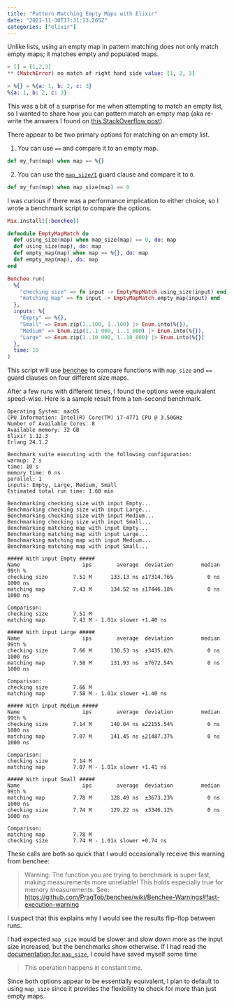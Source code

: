 ```yaml
---
title: "Pattern Matching Empty Maps with Elixir"
date: "2021-11-30T17:31:13.265Z"
categories: ["elixir"]
---
```


Unlike lists, using an empty map in pattern matching does not only match empty maps; it matches empty and populated maps.

```ex
> [] = [1,2,3]
** (MatchError) no match of right hand side value: [1, 2, 3]

> %{} = %{a: 1, b: 2, c: 3}
%{a: 1, b: 2, c: 3}
```

This was a bit of a surprise for me when attempting to match an empty list, so I wanted to share how you can pattern match an empty map (aka re-write the answers I found on [this StackOverflow post](https://stackoverflow.com/questions/33248816/pattern-match-function-against-empty-map)).

There appear to be two primary options for matching on an empty list.

1. You can use `==` and compare it to an empty map.

```ex
def my_fun(map) when map == %{}
```

2. You can use the [`map_size/1`](https://hexdocs.pm/elixir/1.12/Kernel.html#map_size/1) guard clause and compare it to `0`.

```ex
def my_fun(map) when map_size(map) == 0
```

I was curious if there was a performance implication to either choice, so I wrote a benchmark script to compare the options.

```ex
Mix.install([:benchee])

defmodule EmptyMapMatch do
  def using_size(map) when map_size(map) == 0, do: map
  def using_size(map), do: map
  def empty_map(map) when map == %{}, do: map
  def empty_map(map), do: map
end

Benchee.run(
  %{
    "checking size" => fn input -> EmptyMapMatch.using_size(input) end,
    "matching map" => fn input -> EmptyMapMatch.empty_map(input) end
  },
  inputs: %{
    "Empty" => %{},
    "Small" => Enum.zip(1..100, 1..100) |> Enum.into(%{}),
    "Medium" => Enum.zip(1..1_000, 1..1_000) |> Enum.into(%{}),
    "Large" => Enum.zip(1..10_000, 1..10_000) |> Enum.into(%{})
  },
  time: 10
)
```

This script will use [benchee](https://github.com/bencheeorg/benchee) to compare functions with `map_size` and `==` guard clauses on four different size maps.

After a few runs with different times, I found the options were equivalent speed-wise. Here is a sample result from a ten-second benchmark.

```
Operating System: macOS
CPU Information: Intel(R) Core(TM) i7-4771 CPU @ 3.50GHz
Number of Available Cores: 8
Available memory: 32 GB
Elixir 1.12.3
Erlang 24.1.2

Benchmark suite executing with the following configuration:
warmup: 2 s
time: 10 s
memory time: 0 ns
parallel: 1
inputs: Empty, Large, Medium, Small
Estimated total run time: 1.60 min

Benchmarking checking size with input Empty...
Benchmarking checking size with input Large...
Benchmarking checking size with input Medium...
Benchmarking checking size with input Small...
Benchmarking matching map with input Empty...
Benchmarking matching map with input Large...
Benchmarking matching map with input Medium...
Benchmarking matching map with input Small...

##### With input Empty #####
Name                    ips        average  deviation         median         99th %
checking size        7.51 M      133.13 ns ±17314.76%           0 ns        1000 ns
matching map         7.43 M      134.52 ns ±17446.18%           0 ns        1000 ns

Comparison:
checking size        7.51 M
matching map         7.43 M - 1.01x slower +1.40 ns

##### With input Large #####
Name                    ips        average  deviation         median         99th %
checking size        7.66 M      130.53 ns  ±3435.02%           0 ns        1000 ns
matching map         7.58 M      131.93 ns  ±7672.54%           0 ns        1000 ns

Comparison:
checking size        7.66 M
matching map         7.58 M - 1.01x slower +1.40 ns

##### With input Medium #####
Name                    ips        average  deviation         median         99th %
checking size        7.14 M      140.04 ns ±22155.54%           0 ns        1000 ns
matching map         7.07 M      141.45 ns ±21487.37%           0 ns        1000 ns

Comparison:
checking size        7.14 M
matching map         7.07 M - 1.01x slower +1.41 ns

##### With input Small #####
Name                    ips        average  deviation         median         99th %
matching map         7.78 M      128.49 ns  ±3673.23%           0 ns        1000 ns
checking size        7.74 M      129.22 ns  ±3346.12%           0 ns        1000 ns

Comparison:
matching map         7.78 M
checking size        7.74 M - 1.01x slower +0.74 ns
```

These calls are both so quick that I would occasionally receive this warning from benchee:

> Warning: The function you are trying to benchmark is super fast, making measurements more unreliable!
> This holds especially true for memory measurements.
> See: https://github.com/PragTob/benchee/wiki/Benchee-Warnings#fast-execution-warning

I suspect that this explains why I would see the results flip-flop between runs.

I had expected `map_size` would be slower and slow down more as the input size increased, but the benchmarks show otherwise. If I had read the [documentation for `map_size`](https://hexdocs.pm/elixir/1.12/Kernel.html#map_size/1), I could have saved myself some time.

> This operation happens in constant time.

Since both options appear to be essentially equivalent, I plan to default to using `map_size` since it provides the flexibility to check for more than just empty maps.
